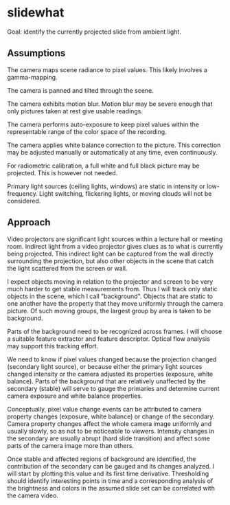 slidewhat
=========

Goal: identify the currently projected slide from ambient light.

## Assumptions

The camera maps scene radiance to pixel values. This likely involves a gamma-mapping.

The camera is panned and tilted through the scene.

The camera exhibits motion blur. Motion blur may be severe enough that only pictures taken at rest give usable readings.

The camera performs auto-exposure to keep pixel values within the representable range of the color space of the recording.

The camera applies white balance correction to the picture. This correction may be adjusted manually or automatically at any time, even continuously.

For radiometric calibration, a full white and full black picture may be projected. This is however not needed.

Primary light sources (ceiling lights, windows) are static in intensity or low-frequency. Light switching, flickering lights, or moving clouds will not be considered.

## Approach

Video projectors are significant light sources within a lecture hall or meeting room. Indirect light from a video projector gives clues as to what is currently being projected. This indirect light can be captured from the wall directly surrounding the projection, but also other objects in the scene that catch the light scattered from the screen or wall.

I expect objects moving in relation to the projector and screen to be very much harder to get stable measurements from. Thus I will track only static objects in the scene, which I call "background". Objects that are static to one another have the property that they move uniformly through the camera picture. Of such moving groups, the largest group by area is taken to be background.

Parts of the background need to be recognized across frames. I will choose a suitable feature extractor and feature descriptor. Optical flow analysis may support this tracking effort.

We need to know if pixel values changed because the projection changed (secondary light source), or because either the primary light sources changed intensity or the camera adjusted its properties (exposure, white balance). Parts of the background that are relatively unaffected by the secondary (stable) will serve to gauge the primaries and determine current camera exposure and white balance properties.

Conceptually, pixel value change events can be attributed to camera property changes (exposure, white balance) or change of the secondary. Camera property changes affect the whole camera image uniformly and usually slowly, so as not to be noticeable to viewers. Intensity changes in the secondary are usually abrupt (hard slide transition) and affect some parts of the camera image more than others.

Once stable and affected regions of background are identified, the contribution of the secondary can be gauged and its changes analyzed. I will start by plotting this value and its first time derivative. Thresholding should identify interesting points in time and a corresponding analysis of the brightness and colors in the assumed slide set can be correlated with the camera video.
